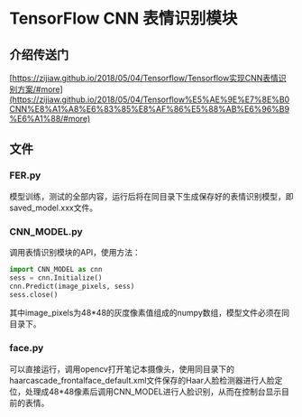 # TensorFlow CNN 表情识别模块
## 介绍传送门
[https://zijiaw.github.io/2018/05/04/Tensorflow/Tensorflow实现CNN表情识别方案/#more](https://zijiaw.github.io/2018/05/04/Tensorflow%E5%AE%9E%E7%8E%B0CNN%E8%A1%A8%E6%83%85%E8%AF%86%E5%88%AB%E6%96%B9%E6%A1%88/#more)
## 文件
### FER.py
模型训练，测试的全部内容，运行后将在同目录下生成保存好的表情识别模型，即saved_model.xxx文件。
### CNN_MODEL.py
调用表情识别模块的API，使用方法：
```py
import CNN_MODEL as cnn
sess = cnn.Initialize()
cnn.Predict(image_pixels, sess)
sess.close()
```
其中image_pixels为48*48的灰度像素值组成的numpy数组，模型文件必须在同目录下。
### face.py
可以直接运行，调用opencv打开笔记本摄像头，使用同目录下的haarcascade_frontalface_default.xml文件保存的Haar人脸检测器进行人脸定位，处理成48*48像素后调用CNN_MODEL进行人脸识别，从而在控制台显示目前的表情。